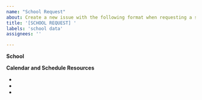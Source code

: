 ```yaml
---
name: "School Request"
about: Create a new issue with the following format when requesting a school be supported
title: '[SCHOOL REQUEST] '
labels: 'school data'
assignees: ''

---
```


**School**
<!-- Please be specific, some schools have similar names. Ex: "Mountain View High School, 94040 CA" instead of "MVHS" -->

**Calendar and Schedule Resources**
* <!-- First resource -->
* <!-- Second resource -->
* <!-- ... -->
